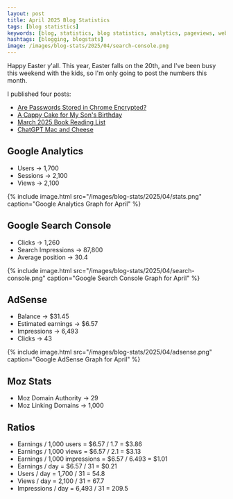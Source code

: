 ```yaml
---
layout: post
title: April 2025 Blog Statistics
tags: [blog statistics]
keywords: [blog, statistics, blog statistics, analytics, pageviews, webmaster, webmaster tools, alexa, google]
hashtags: [blogging, blogstats]
image: /images/blog-stats/2025/04/search-console.png
---
```


Happy Easter y'all. This year, Easter falls on the 20th, and I've been busy this weekend with the kids, so I'm only going to post the numbers this month.

I published four posts:

* [Are Passwords Stored in Chrome Encrypted?](https://www.joehxblog.com/are-passwords-stored-in-chrome-encrypted/)
* [A Cappy Cake for My Son's Birthday](https://www.joehxblog.com/a-cappy-cake-for-my-sons-birthday/)
* [March 2025 Book Reading List](https://www.joehxblog.com/march-2025-book-reading-list/)
* [ChatGPT Mac and Cheese](https://www.joehxblog.com/chatgpt-mac-and-cheese/)

## Google Analytics

* Users &rarr; 1,700
* Sessions &rarr; 2,100
* Views &rarr; 2,100

{% include image.html src="/images/blog-stats/2025/04/stats.png" caption="Google Analytics Graph for April" %}

## Google Search Console

* Clicks &rarr; 1,260
* Search Impressions &rarr; 87,800
* Average position &rarr; 30.4

{% include image.html src="/images/blog-stats/2025/04/search-console.png" caption="Google Search Console Graph for April" %}

## AdSense

* Balance &rarr; $31.45
* Estimated earnings &rarr; $6.57
* Impressions &rarr; 6,493
* Clicks &rarr; 43

{% include image.html src="/images/blog-stats/2025/04/adsense.png" caption="Google AdSense Graph for April" %}

## Moz Stats

* Moz Domain Authority &rarr; 29
* Moz Linking Domains &rarr; 1,000

## Ratios

* Earnings / 1,000 users = $6.57 / 1.7 = $3.86
* Earnings / 1,000 views = $6.57 / 2.1 = $3.13
* Earnings / 1,000 impressions = $6.57 / 6.493 = $1.01
* Earnings / day = $6.57 / 31 = $0.21
* Users / day = 1,700 / 31 = 54.8
* Views / day = 2,100 / 31 = 67.7
* Impressions / day = 6,493 / 31 = 209.5
